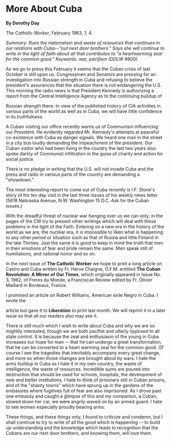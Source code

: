 More About Cuba
===============

**By Dorothy Day**

*The Catholic Worker*, February 1963, 1, 4.

*Summary: Rues the nationalism and waste of resources that continues in
our relations with Cuba--"out next door brothers." Says she will
continue to write in the light of faith about all that contributes to "a
heartwarming zeal for the common good." Keywords: war, pacifism (DDLW
\#800).*

As we go to press this February it seems that the Cuban crisis of last
October is still upon us. Congressmen and Senators are pressing for an
investigation into Russian strength in Cuba and refusing to believe the
president's assurances that the situation there is not endangering the
U.S. This morning the radio news is that President Kennedy is
authorizing a report from the Central Intelligence Agency as to the
continuing buildup of

Russian strength there. In view of the published history of CIA
activities in various parts of the world as well as in Cuba, we will
have little confidence in its truthfulness.

A Cuban visiting our office recently warns us of Communism influencing
our President. He evidently regarded Mr. Kennedy's attempts at peaceful
co-existence with Cuba as danger signals. We heard one man in the street
in a city bus loudly demanding the impeachment of the president. Our
Cuban visitor who had been living in the country the last two years also
spoke darkly of Communist infiltration in the guise of charity and
action for social justice.

There is no pledge in writing that the U.S. will not invade Cuba and the
press and radio in various parts of the country are demanding a
"showdown."

The most interesting report to come out of Cuba recently is I.F. Stone's
story of his ten day visit in the last three issues of his weekly news
letter (5618 Nebraska Avenue, N.W. Washington 15 D.C. Ask for the Cuban
issues.)

With the dreadful threat of nuclear war hanging over us we can only, in
the pages of the CW try to present other writings which will deal with
these problems in the light of the Faith. Entering on a new era in the
history of the world as we are, the nuclear era, it is impossible to
liken what is happening to any other period or situation such as that of
Russia and little Finland in the late Thirties. Just the same it is good
to keep in mind the truth that men in their emotions of fear and pride
remain the same. Men speak still of humiliations, and national honor and
so on.

In the next issue of **The Catholic Worker** we hope to print a long
article on Castro and Cuba written by Fr. Herve Chaigne, O.F.M. entitled
**The Cuban Revolution: A Mirror** **of Our Times**, which originally
appeared in Issue No. 3, 1962, of Freres du Monde, a Franciscan Review
edited by Fr. Olivier Maillard in Bordeaux, France.

I promised an article on Robert Williams, American exile Negro in Cuba.
I wrote the

article but gave it to **Liberation** to print last month. We will
reprint it in a later issue so that all our readers also may see it.

There is still much which I wish to write about Cuba and why we are so
mightily interested, though we are both pacifist and utterly opposed to
all state control. It is because the zeal and enthusiasm of the young in
Cuba increases our hope for man -- that he can undergo a great
transformation, that he can be converted to a heart warming zeal for the
common good. Of course I see the tragedies that inevitably accompany
every great change, and more so when those changes are brought about by
wars. I hate the arms buildup in Cuba as I hate it in my own country,
the waste of intelligence, the waste of resources. Incredible sums are
poured into destruction that should be used for schools, hospitals, the
development of new and better institutions. I hate to think of prisoners
still in Cuban prisons, and of the "shanty towns" which have sprung up
in the gardens of the embassies where fugitives full of fear are also
imprisoned. As I drove past one embassy and caught a glimpse of this and
my companion, a Cuban, slowed down her car, we were angrily waved on by
an armed guard. I hate to see women especially proudly bearing arms.

These things, and these things only, I found to criticize and condemn,
but I shall continue to try to write of all the good which is happening
-- to build up understanding and the knowledge which leads to
recognition that the Cubans are our next door brothers, and knowing
them, will love them.
